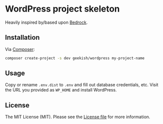 # WordPress project skeleton

Heavily inspired by/based upon [Bedrock](//roots.io/bedrock).

## Installation

Via [Composer](//getcomposer.org):

```bash
composer create-project -s dev geekish/wordpress my-project-name
```

## Usage

Copy or rename `.env.dist` to `.env` and fill out database credentials, etc.
Visit the URL you provided as `WP_HOME` and install WordPress.

## License

The MIT License (MIT). Please see the [License file](LICENSE.md) for more information.
